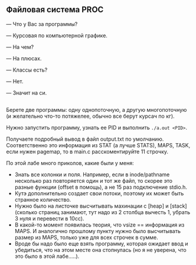 ## Файловая система PROC

— Что у Вас за программы?

— Курсовая по компьютерной графике.

— На чем?

— На плюсах.

— Классы есть?

— Нет.

— Значит на си.

##
Берете две программы: одну однопоточную, а другую многопоточную (и желательно что-то потяжелее, обычно все берут курсач по кг).

Нужно запустить программу, узнать ее PID и выполнить ```./a.out <PID>```. 

Получаете подробный вывод в файл output.txt по умолчанию. Соответственно это информация из STAT (а лучше STATS), MAPS, TASK, если нужен pagemap, то в main.c расскоментируйте 11 строчку.

По этой лабе много приколов, какие были у меня:
- Знать все колонки и поля. Например, если в inode/pathname несколько раз повторяется один и тот же файл, то скорее это разные функции (offset в помощь), а не 15 раз подключение stdio.h.
- Кутэ дополнительно создает свои потоки, поэтому их может быть странное количество.
- Нужно было на листочке высчитывать махинации с [heap] и [stack] (сколько страниц занимают, тут надо из 2 столбца вычесть 1, убрать 3 нуля и перевести в 10сс).
- В какой-то момент появилась теория, что vsize == информация из MAPS. И аналогично прошлому пункту нужно было высчитывать размер из MAPS, только уже для всех строчек в сумме.
- Вроде бы надо было еще взять программу, которая ожидает ввод и убедиться, что на этом месте она стопнулась (но я не уверена, что это было в этой лабе.....).